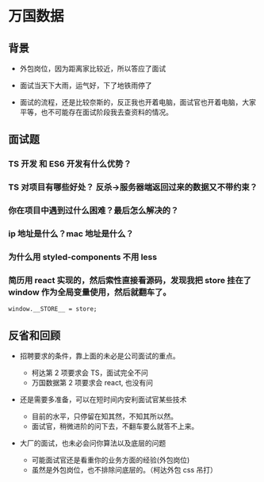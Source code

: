 # 万国数据

## 背景

- 外包岗位，因为距离家比较近，所以答应了面试
- 面试当天下大雨，运气好，下了地铁雨停了

- 面试的流程，还是比较奈斯的，反正我也开着电脑，面试官也开着电脑，大家平等，也不可能存在面试阶段我去查资料的情况。

## 面试题

### TS 开发 和 ES6 开发有什么优势？

### TS 对项目有哪些好处？ 反杀->服务器端返回过来的数据又不带约束？

### 你在项目中遇到过什么困难？最后怎么解决的？

### ip 地址是什么？mac 地址是什么？

### 为什么用 styled-components 不用 less

### 简历用 react 实现的，然后索性直接看源码，发现我把 store 挂在了 window 作为全局变量使用，然后就翻车了。

```
window.__STORE__ = store;
```

## 反省和回顾

- 招聘要求的条件，靠上面的未必是公司面试的重点。

  - 柯达第 2 项要求会 TS，面试完全不问
  - 万国数据第 2 项要求会 react, 也没有问

- 还是需要多准备，可以在短时间内安利面试官某些技术

  - 目前的水平，只停留在知其然，不知其所以然。
  - 面试官，稍微进阶的问下去，不翻车要么就答不上来。

- 大厂的面试，也未必会问你算法以及底层的问题
  - 可能面试官还是看重你的业务方面的经验(外包岗位)
  - 虽然是外包岗位，也不排除问底层的。（柯达外包 css 吊打）

